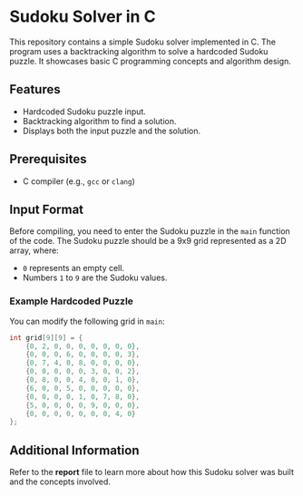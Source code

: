 # Sudoku Solver in C

This repository contains a simple Sudoku solver implemented in C. The program uses a backtracking algorithm to solve a hardcoded Sudoku puzzle. It showcases basic C programming concepts and algorithm design.

## Features

- Hardcoded Sudoku puzzle input.
- Backtracking algorithm to find a solution.
- Displays both the input puzzle and the solution.

## Prerequisites

- C compiler (e.g., `gcc` or `clang`)

## Input Format

Before compiling, you need to enter the Sudoku puzzle in the `main` function of the code. The Sudoku puzzle should be a 9x9 grid represented as a 2D array, where:
- `0` represents an empty cell.
- Numbers `1` to `9` are the Sudoku values.

### Example Hardcoded Puzzle

You can modify the following grid in `main`:

```c
int grid[9][9] = {
    {0, 2, 0, 0, 0, 0, 0, 0, 0},
    {0, 0, 0, 6, 0, 0, 0, 0, 3},
    {0, 7, 4, 0, 8, 0, 0, 0, 0},
    {0, 0, 0, 0, 0, 3, 0, 0, 2},
    {0, 8, 0, 0, 4, 0, 0, 1, 0},
    {6, 0, 0, 5, 0, 0, 0, 0, 0},
    {0, 0, 0, 0, 1, 0, 7, 8, 0},
    {5, 0, 0, 0, 0, 9, 0, 0, 0},
    {0, 0, 0, 0, 0, 0, 0, 4, 0}
};
```
## Additional Information

Refer to the **report** file to learn more about how this Sudoku solver was built and the concepts involved.
